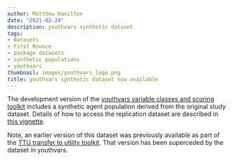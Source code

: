 ```yaml
---
author: Matthew Hamilton
date: "2021-03-24"
description: youthvars synthetic dataset
tags:
- datasets
- First Bounce
- package datasets
- synthetic populations
- youthvars
thumbnail: images/youthvars_logo.png
title: youthvars synthetic dataset now available
---
```


The development version of the [youthvars variable classes and scoring toolkit](https://ready4-dev.github.io/youthvars/index.html) includes a synthetic agent population derived from the original study dataset. Details of how to access the replication dataset are described in [this vignette](https://ready4-dev.github.io/youthvars/articles/Replication_DS.html).

Note, an earlier version of this dataset was previously available as part of the [TTU transfer to utility toolkit](https://ready4-dev.github.io/TTU/index.html). That version has been superceded by the dataset in youthvars.
